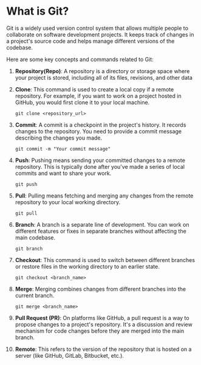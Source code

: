 # What is Git?

Git is a widely used version control system that allows multiple people to collaborate on software development projects. It keeps track of changes in a project's source code and helps manage different versions of the codebase.

Here are some key concepts and commands related to Git:

1.  **Repository(Repo)**: A repository is a directory or storage space where your project is stored, including all of its files, revisions, and other data

2.  **Clone**: This command is used to create a local copy if a remote repository. For example, if you want to work on a project hosted in GitHub, you would first clone it to your local machine.

    ```
    git clone <repository_url>
    ```

3.  **Commit**: A commit is a checkpoint in the project's history. It records changes to the repository. You need to provide a commit message describing the changes you made.

    ```
    git commit -m "Your commit message"
    ```

4.  **Push**: Pushing means sending your committed changes to a remote repository. This is typically done after you've made a series of local commits and want to share your work.

    ```
    git push
    ```

5.  **Pull**: Pulling means fetching and merging any changes from the remote repository to your local working directory.

    ```
    git pull
    ```

6.  **Branch**: A branch is a separate line of development. You can work on different features or fixes in separate branches without affecting the main codebase.

    ```
    git branch
    ```

7.  **Checkout**: This command is used to switch between different branches or restore files in the working directory to an earlier state.

    ```
    git checkout <branch_name>
    ```

8.  **Merge**: Merging combines changes from different branches into the current branch.

    ```
    git merge <branch_name>
    ```

9.  **Pull Request (PR)**: On platforms like GitHub, a pull request is a way to propose changes to a project's repository. It's a discussion and review mechanism for code changes before they are merged into the main branch.

10. **Remote**: This refers to the version of the repository that is hosted on a server (like GitHub, GitLab, Bitbucket, etc.).
